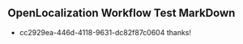 ## OpenLocalization Workflow Test MarkDown

* cc2929ea-446d-4118-9631-dc82f87c0604 
thanks!



<!--HONumber=Jan16_HO3-->
